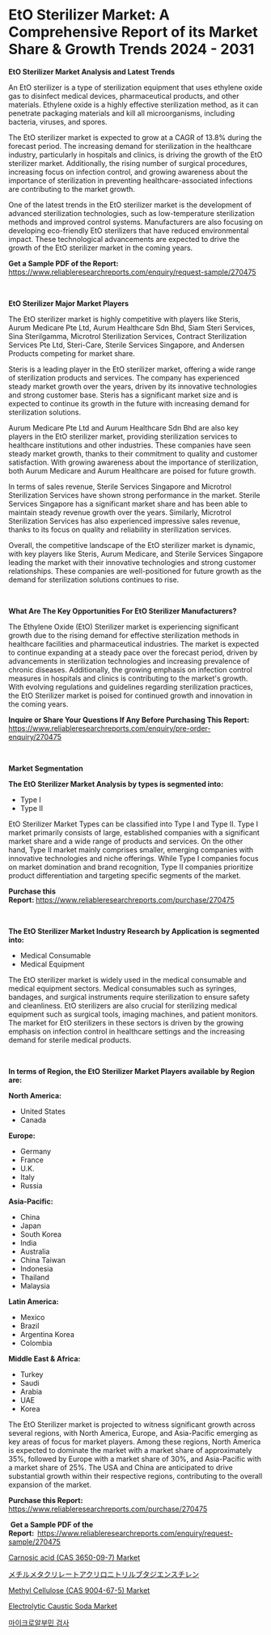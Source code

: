 <p><h1>EtO Sterilizer Market: A Comprehensive Report of its Market Share & Growth Trends 2024 - 2031</h1></p><p><strong>EtO Sterilizer Market Analysis and Latest Trends</strong></p>
<p><p>An EtO sterilizer is a type of sterilization equipment that uses ethylene oxide gas to disinfect medical devices, pharmaceutical products, and other materials. Ethylene oxide is a highly effective sterilization method, as it can penetrate packaging materials and kill all microorganisms, including bacteria, viruses, and spores.</p><p>The EtO sterilizer market is expected to grow at a CAGR of 13.8% during the forecast period. The increasing demand for sterilization in the healthcare industry, particularly in hospitals and clinics, is driving the growth of the EtO sterilizer market. Additionally, the rising number of surgical procedures, increasing focus on infection control, and growing awareness about the importance of sterilization in preventing healthcare-associated infections are contributing to the market growth.</p><p>One of the latest trends in the EtO sterilizer market is the development of advanced sterilization technologies, such as low-temperature sterilization methods and improved control systems. Manufacturers are also focusing on developing eco-friendly EtO sterilizers that have reduced environmental impact. These technological advancements are expected to drive the growth of the EtO sterilizer market in the coming years.</p></p>
<p><strong>Get a Sample PDF of the Report:&nbsp;</strong> <a href="https://www.reliableresearchreports.com/enquiry/request-sample/270475">https://www.reliableresearchreports.com/enquiry/request-sample/270475</a></p>
<p>&nbsp;</p>
<p><strong>EtO Sterilizer Major Market Players</strong></p>
<p><p>The EtO sterilizer market is highly competitive with players like Steris, Aurum Medicare Pte Ltd, Aurum Healthcare Sdn Bhd, Siam Steri Services, Sina Sterilgamma, Microtrol Sterilization Services, Contract Sterilization Services Pte Ltd, Steri-Care, Sterile Services Singapore, and Andersen Products competing for market share.</p><p>Steris is a leading player in the EtO sterilizer market, offering a wide range of sterilization products and services. The company has experienced steady market growth over the years, driven by its innovative technologies and strong customer base. Steris has a significant market size and is expected to continue its growth in the future with increasing demand for sterilization solutions.</p><p>Aurum Medicare Pte Ltd and Aurum Healthcare Sdn Bhd are also key players in the EtO sterilizer market, providing sterilization services to healthcare institutions and other industries. These companies have seen steady market growth, thanks to their commitment to quality and customer satisfaction. With growing awareness about the importance of sterilization, both Aurum Medicare and Aurum Healthcare are poised for future growth.</p><p>In terms of sales revenue, Sterile Services Singapore and Microtrol Sterilization Services have shown strong performance in the market. Sterile Services Singapore has a significant market share and has been able to maintain steady revenue growth over the years. Similarly, Microtrol Sterilization Services has also experienced impressive sales revenue, thanks to its focus on quality and reliability in sterilization services.</p><p>Overall, the competitive landscape of the EtO sterilizer market is dynamic, with key players like Steris, Aurum Medicare, and Sterile Services Singapore leading the market with their innovative technologies and strong customer relationships. These companies are well-positioned for future growth as the demand for sterilization solutions continues to rise.</p></p>
<p>&nbsp;</p>
<p><strong>What Are The Key Opportunities For EtO Sterilizer Manufacturers?</strong></p>
<p><p>The Ethylene Oxide (EtO) Sterilizer market is experiencing significant growth due to the rising demand for effective sterilization methods in healthcare facilities and pharmaceutical industries. The market is expected to continue expanding at a steady pace over the forecast period, driven by advancements in sterilization technologies and increasing prevalence of chronic diseases. Additionally, the growing emphasis on infection control measures in hospitals and clinics is contributing to the market's growth. With evolving regulations and guidelines regarding sterilization practices, the EtO Sterilizer market is poised for continued growth and innovation in the coming years.</p></p>
<p><strong>Inquire or Share Your Questions If Any Before Purchasing This Report:</strong> <a href="https://www.reliableresearchreports.com/enquiry/pre-order-enquiry/270475">https://www.reliableresearchreports.com/enquiry/pre-order-enquiry/270475</a></p>
<p>&nbsp;</p>
<p><strong>Market Segmentation</strong></p>
<p><strong>The EtO Sterilizer Market Analysis by types is segmented into:</strong></p>
<p><ul><li>Type I</li><li>Type II</li></ul></p>
<p><p>EtO Sterilizer Market Types can be classified into Type I and Type II. Type I market primarily consists of large, established companies with a significant market share and a wide range of products and services. On the other hand, Type II market mainly comprises smaller, emerging companies with innovative technologies and niche offerings. While Type I companies focus on market domination and brand recognition, Type II companies prioritize product differentiation and targeting specific segments of the market.</p></p>
<p><strong>Purchase this Report:&nbsp;</strong><a href="https://www.reliableresearchreports.com/purchase/270475">https://www.reliableresearchreports.com/purchase/270475</a></p>
<p>&nbsp;</p>
<p><strong>The EtO Sterilizer Market Industry Research by Application is segmented into:</strong></p>
<p><ul><li>Medical Consumable</li><li>Medical Equipment</li></ul></p>
<p><p>The EtO sterilizer market is widely used in the medical consumable and medical equipment sectors. Medical consumables such as syringes, bandages, and surgical instruments require sterilization to ensure safety and cleanliness. EtO sterilizers are also crucial for sterilizing medical equipment such as surgical tools, imaging machines, and patient monitors. The market for EtO sterilizers in these sectors is driven by the growing emphasis on infection control in healthcare settings and the increasing demand for sterile medical products.</p></p>
<p>&nbsp;</p>
<p><strong>In terms of Region, the EtO Sterilizer Market Players available by Region are:</strong></p>
<p>
    <p> <strong> North America: </strong>
        <ul>
            <li>United States</li>
            <li>Canada</li>
        </ul>
        </p> 
    <p> <strong> Europe: </strong>
        <ul>
            <li>Germany</li>
            <li>France</li>
            <li>U.K.</li>
            <li>Italy</li>
            <li>Russia</li>
        </ul>
        </p> 
    <p> <strong> Asia-Pacific: </strong>
        <ul>
            <li>China</li>
            <li>Japan</li>
            <li>South Korea</li>
            <li>India</li>
            <li>Australia</li>
            <li>China Taiwan</li>
            <li>Indonesia</li>
            <li>Thailand</li>
            <li>Malaysia</li>
        </ul>
        </p> 
    <p> <strong> Latin America: </strong>
        <ul>
            <li>Mexico</li>
            <li>Brazil</li>
            <li>Argentina Korea</li>
            <li>Colombia</li>
        </ul>
        </p> 
    <p> <strong> Middle East & Africa: </strong>
        <ul>
            <li>Turkey</li>
            <li>Saudi</li>
            <li>Arabia</li>
            <li>UAE</li>
            <li>Korea</li>
        </ul>
    </p>
    </p>
<p><p>The EtO Sterilizer market is projected to witness significant growth across several regions, with North America, Europe, and Asia-Pacific emerging as key areas of focus for market players. Among these regions, North America is expected to dominate the market with a market share of approximately 35%, followed by Europe with a market share of 30%, and Asia-Pacific with a market share of 25%. The USA and China are anticipated to drive substantial growth within their respective regions, contributing to the overall expansion of the market.</p></p>
<p><strong>Purchase this Report: </strong><a href="https://www.reliableresearchreports.com/purchase/270475">https://www.reliableresearchreports.com/purchase/270475</a></p>
<p>&nbsp;<strong>Get a Sample PDF of the Report:&nbsp;&nbsp;</strong><a href="https://www.reliableresearchreports.com/enquiry/request-sample/270475">https://www.reliableresearchreports.com/enquiry/request-sample/270475</a></p>
<p><strong></strong></p>
<p><p><a href="https://view.publitas.com/reportprime-1/carnosic-acid-cas-3650-09-7-market-insights-market-players-and-forecast-till-2031/">Carnosic acid (CAS 3650-09-7) Market</a></p><p><a href="https://medium.com/@darniecejuarezlvzuvvkzbus/%E3%83%A1%E3%83%81%E3%83%AB%E3%83%A1%E3%82%BF%E3%82%AF%E3%83%AA%E3%83%AC%E3%83%BC%E3%83%88%E3%82%A2%E3%82%AF%E3%83%AA%E3%83%AD%E3%83%8B%E3%83%88%E3%83%AA%E3%83%AB%E3%83%96%E3%82%BF%E3%82%B8%E3%82%A8%E3%83%B3%E3%82%B9%E3%83%81%E3%83%AC%E3%83%B3%E5%B8%82%E5%A0%B4%E8%A6%8F%E6%A8%A1-cagr-%E3%83%88%E3%83%AC%E3%83%B3%E3%83%892024-2030-c1060d71bcd3">メチルメタクリレートアクリロニトリルブタジエンスチレン</a></p><p><a href="https://silk-columnist-571.notion.site/Methyl-Cellulose-CAS-9004-67-5-Market-Growth-Market-Trends-COVID-19-Impact-and-Forecasts-for-pe-df0b648578b840f1adb58cfa12dcec32">Methyl Cellulose (CAS 9004-67-5) Market</a></p><p><a href="https://cat-emmental-94b.notion.site/Electrolytic-Caustic-Soda-Market-Size-Growth-Outlook-from-2024-to-2031-projecting-at-Market-s-Tren-b10eaabf165b41249fb2d793cff6e5ee">Electrolytic Caustic Soda Market</a></p><p><a href="https://medium.com/@el_crea/%EB%AF%B8%EC%84%B8%EC%95%8C%EB%B6%80%EB%AF%BC-%EA%B2%80%EC%82%AC-%EC%8B%9C%EC%9E%A5-%EA%B7%9C%EB%AA%A8-%EB%B0%8F-%EC%8B%9C%EC%9E%A5-%EB%8F%99%ED%96%A5-%EC%82%B0%EC%97%85-%EA%B0%9C%EC%9A%94-%EC%99%84%EB%B2%BD%ED%9E%88-%EC%9D%B4%ED%95%B4%ED%95%98%EA%B8%B0-2024%EB%85%84%EB%B6%80%ED%84%B0-2031%EB%85%84%EA%B9%8C%EC%A7%80-f0f14d2e8705">마이크로알부민 검사</a></p></p>
